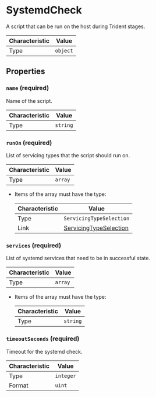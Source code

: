 <!-- THIS FILE IS AUTOMATICALLY GENERATED BY DOCBUILDER, DO NOT EDIT MANUALLY! -->

# SystemdCheck

A script that can be run on the host during Trident stages.

| Characteristic | Value    |
| -------------- | -------- |
| Type           | `object` |

## Properties

### `name` **<span>(required)</span>**

Name of the script.

| Characteristic | Value    |
| -------------- | -------- |
| Type           | `string` |

### `runOn` **<span>(required)</span>**

List of servicing types that the script should run on.

| Characteristic | Value   |
| -------------- | ------- |
| Type           | `array` |

- Items of the array must have the type:

   | Characteristic | Value                                                 |
   | -------------- | ----------------------------------------------------- |
   | Type           | `ServicingTypeSelection`                              |
   | Link           | [ServicingTypeSelection](./ServicingTypeSelection.md) |

### `services` **<span>(required)</span>**

List of systemd services that need to be in successful state.

| Characteristic | Value   |
| -------------- | ------- |
| Type           | `array` |

- Items of the array must have the type:

   | Characteristic | Value    |
   | -------------- | -------- |
   | Type           | `string` |

### `timeoutSeconds` **<span>(required)</span>**

Timeout for the systemd check.

| Characteristic | Value     |
| -------------- | --------- |
| Type           | `integer` |
| Format         | `uint`    |

